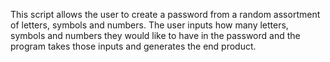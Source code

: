 This script allows the user to create a password from a random assortment of letters, symbols and numbers. The user inputs how many letters, symbols and numbers they would like to have in the password and the program takes those inputs and generates the end product.
